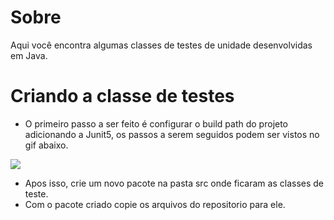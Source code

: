# Sobre
Aqui você encontra algumas classes de testes de unidade desenvolvidas em Java. 
# Criando a classe de testes
- O primeiro passo a ser feito é configurar o build path do projeto adicionando a Junit5, os passos a serem seguidos podem ser vistos no gif abaixo.

![](https://media.giphy.com/media/CHVjQuM77ghuBoHTpz/giphy.gif)

- Apos isso, crie um novo pacote na pasta src onde ficaram as classes de teste.
- Com o pacote criado copie os arquivos do repositorio para ele.

